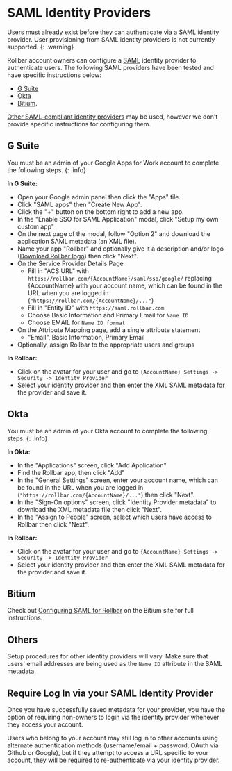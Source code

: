 # SAML Identity Providers

Users must already exist before they can authenticate via a SAML identity provider. User provisioning from SAML identity providers is not currently supported.
{: .warning}

Rollbar account owners can configure a [SAML](https://en.wikipedia.org/wiki/Security_Assertion_Markup_Language) identity provider to authenticate users.  The following SAML providers have been tested and have specific instructions below:

* [G Suite](#g-suite)
* [Okta](#okta)
* [Bitium](#bitium).

[Other SAML-compliant identity providers](#others) may be used, however we don't provide specific instructions for configuring them.

## G Suite

You must be an admin of your Google Apps for Work account to complete the following steps.
{: .info}

**In G Suite:**

* Open your Google admin panel then click the "Apps" tile.
* Click "SAML apps" then "Create New App".
* Click the "+" button on the bottom right to add a new app.
* In the "Enable SSO for SAML Application" modal, click "Setup my own custom app"
* On the next page of the modal, follow "Option 2" and download the application SAML metadata (an XML file).
* Name your app "Rollbar" and optionally give it a description and/or logo
   ([Download Rollbar logo](https://cdn.rollbar.com/assets/rollbar-logo.153796.o.png)) then click "Next".
* On the Service Provider Details Page
   * Fill in "ACS URL" with `https://rollbar.com/{AccountName}/saml/sso/google/` replacing {AccountName} with your account name, which can be found in the URL when you are logged in (`"https://rollbar.com/{AccountName}/..."`)
   * Fill in "Entity ID" with `https://saml.rollbar.com`
   * Choose Basic Information and Primary Email for `Name ID`
   * Choose EMAIL for `Name ID format`
* On the Attribute Mapping page, add a single attribute statement
   * "Email", Basic Information, Primary Email
* Optionally, assign Rollbar to the appropriate users and groups

**In Rollbar:**

* Click on the avatar for your user and go to `{AccountName} Settings -> Security -> Identity Provider`
* Select your identity provider and then enter the XML SAML metadata for the provider and save it.

## Okta

You must be an admin of your Okta account to complete the following steps.
{: .info}

**In Okta:**

* In the "Applications" screen, click "Add Application"
* Find the Rollbar app, then click "Add"
* In the "General Settings" screen, enter your account name, which can be found in the URL when you
   are logged in (`"https://rollbar.com/{AccountName}/..."`) then click "Next".
* In the "Sign-On options" screen, click "Identity Provider metadata" to download the XML metadata
   file then click "Next".
* In the "Assign to People" screen, select which users have access to Rollbar then click "Next".

**In Rollbar:**

* Click on the avatar for your user and go to `{AccountName} Settings -> Security -> Identity Provider`
* Select your identity provider and then enter the XML SAML metadata for the provider and save it.

## Bitium

Check out [Configuring SAML for Rollbar](https://support.bitium.com/administration/saml-rollbar/) on the Bitium site for full instructions.

## Others

Setup procedures for other identity providers will vary. Make sure that users' email addresses are being used as the `Name ID` attribute in the SAML metadata.

## Require Log In via your SAML Identity Provider

Once you have successfully saved metadata for your provider, you have the option of requiring non-owners to login via the identity provider whenever they access your account.  

Users who belong to your account may still log in to other accounts using alternate authentication methods (username/email + password, OAuth via Github or Google), but if they attempt to access a URL specific to your account, they will be required to re-authenticate via your identity provider.
